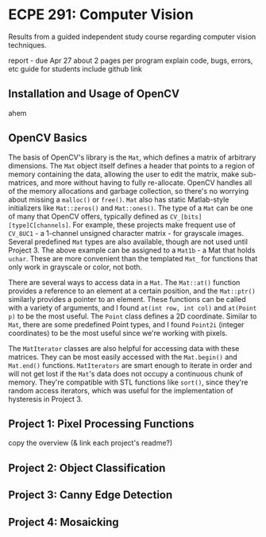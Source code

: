# ECPE 291: Computer Vision
Results from a guided independent study course regarding computer vision techniques.

report - due Apr 27
    about 2 pages per program
    explain code, bugs, errors, etc
    guide for students
    include github link

## Installation and Usage of OpenCV
ahem
## OpenCV Basics
   The basis of OpenCV's library is the `Mat`, which defines a matrix of arbitrary dimensions.
The `Mat` object itself defines a header that points to a region of memory containing the data, allowing the user to edit the matrix, make sub-matrices, and more without having to fully re-allocate.
OpenCV handles all of the memory allocations and garbage collection, so there's no worrying about missing a `malloc()` or `free()`.
`Mat` also has static Matlab-style initializers like `Mat::zeros()` and `Mat::ones()`.
The type of a `Mat` can be one of many that OpenCV offers, typically defined as `CV_[bits][type]C[channels]`.
For example, these projects make frequent use of `CV_8UC1` - a 1-channel unsigned character matrix - for grayscale images.
Several predefined `Mat` types are also available, though are not used until Project 3.
The above example can be assigned to a `Mat1b` - a Mat that holds `uchar`.
These are more convenient than the templated `Mat_` for functions that only work in grayscale or color, not both.

There are several ways to access data in a `Mat`.
The `Mat::at()` function provides a reference to an element at a certain position, and the `Mat::ptr()` similarly provides a pointer to an element.
These functions can be called with a variety of arguments, and I found `at(int row, int col)` and `at(Point p)` to be the most useful.
The `Point` class defines a 2D coordinate.
Similar to `Mat`, there are some predefined Point types, and I found `Point2i` (integer coordinates) to be the most useful since we're working with pixels.
 
The `MatIterator` classes are also helpful for accessing data with these matrices.
They can be most easily accessed with the `Mat.begin()` and `Mat.end()` functions.
`MatIterators` are smart enough to iterate in order and will not get lost if the `Mat`'s data does not occupy a continuous chunk of memory.
They're compatible with STL functions like `sort()`, since they're random access iterators, which was useful for the implementation of hysteresis in Project 3.

## Project 1: Pixel Processing Functions
copy the overview (& link each project's readme?)

## Project 2: Object Classification


## Project 3: Canny Edge Detection


## Project 4: Mosaicking
  


